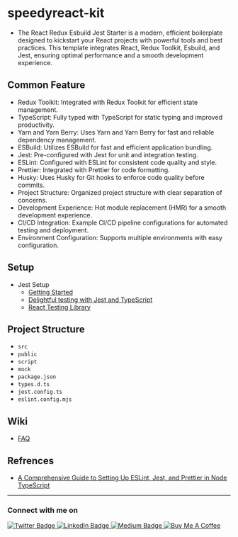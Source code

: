# speedyreact-kit

- The React Redux Esbuild Jest Starter is a modern, efficient boilerplate designed to kickstart your React projects with powerful tools and best practices. This template integrates React, Redux Toolkit, Esbuild, and Jest, ensuring optimal performance and a smooth development experience.

## Common Feature

- Redux Toolkit: Integrated with Redux Toolkit for efficient state management.
- TypeScript: Fully typed with TypeScript for static typing and improved productivity.
- Yarn and Yarn Berry: Uses Yarn and Yarn Berry for fast and reliable dependency management.
- ESBuild: Utilizes ESBuild for fast and efficient application bundling.
- Jest: Pre-configured with Jest for unit and integration testing.
- ESLint: Configured with ESLint for consistent code quality and style.
- Prettier: Integrated with Prettier for code formatting.
- Husky: Uses Husky for Git hooks to enforce code quality before commits.
- Project Structure: Organized project structure with clear separation of concerns.
- Development Experience: Hot module replacement (HMR) for a smooth development experience.
- CI/CD Integration: Example CI/CD pipeline configurations for automated testing and deployment.
- Environment Configuration: Supports multiple environments with easy configuration.

## Setup

- Jest Setup
  - [Getting Started](https://jestjs.io/docs/getting-started)
  - [Delightful testing with Jest and TypeScript](https://kulshekhar.github.io/ts-jest/)
  - [React Testing Library](https://testing-library.com/docs/react-testing-library/intro/)

## Project Structure

- `src`
- `public`
- `script`
- `mock`
- `package.json`
- `types.d.ts`
- `jest.config.ts`
- `eslint.config.mjs`

## Wiki

- [FAQ](wiki/faq.md)
  
## Refrences

 - [A Comprehensive Guide to Setting Up ESLint, Jest, and Prettier in Node TypeScript](https://blog.santoshshinde.com/a-comprehensive-guide-to-setting-up-eslint-jest-and-prettier-in-node-typescript-b04d8e5673fd)
 
<hr/>

### Connect with me on
<div id="badges">
  <a href="https://twitter.com/shindesan2012">
    <img src="https://img.shields.io/badge/shindesan2012-black?style=for-the-badge&logo=twitter&logoColor=white" alt="Twitter Badge"/>
  </a>
  <a href="https://www.linkedin.com/in/shindesantosh/">
    <img src="https://img.shields.io/badge/shindesantosh-blue?style=for-the-badge&logo=linkedin&logoColor=white" alt="LinkedIn Badge"/>
  </a>
   <a href="https://blog.santoshshinde.com/">
    <img src="https://img.shields.io/badge/Blog-black?style=for-the-badge&logo=medium&logoColor=white" alt="Medium Badge"/>
  </a>
  <a href="https://www.buymeacoffee.com/santoshshin" target="_blank">
   <img src="https://img.shields.io/badge/buymeacoffee-black?style=for-the-badge&logo=buymeacoffee&logoColor=white" alt="Buy Me A Coffee"/>
  </a>
</div>

